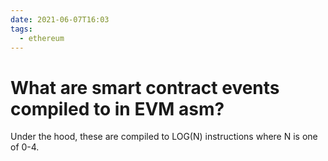 ```yaml
---
date: 2021-06-07T16:03
tags: 
  - ethereum
---
```


# What are smart contract events compiled to in EVM asm?

Under the hood, these are compiled to LOG(N) instructions where N is one of 0-4.
